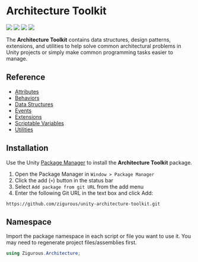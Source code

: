 # Architecture Toolkit

[![](https://img.shields.io/badge/github-repo-blue?logo=github)](https://github.com/zigurous/unity-architecture-toolkit) [![](https://img.shields.io/github/package-json/v/zigurous/unity-architecture-toolkit)](https://github.com/zigurous/unity-architecture-toolkit/releases) [![](https://img.shields.io/badge/docs-link-success)](https://docs.zigurous.com/com.zigurous.architecture) [![](https://img.shields.io/github/license/zigurous/unity-architecture-toolkit)](https://github.com/zigurous/unity-architecture-toolkit/blob/main/LICENSE.md)

The **Architecture Toolkit** contains data structures, design patterns, extensions, and utilities to help solve common architectural problems in Unity projects or simply make common programming tasks easier to manage.

## Reference

- [Attributes](https://docs.zigurous.com/com.zigurous.architecture/manual/attributes)
- [Behaviors](https://docs.zigurous.com/com.zigurous.architecture/manual/behaviors)
- [Data Structures](https://docs.zigurous.com/com.zigurous.architecture/manual/data-structures)
- [Events](https://docs.zigurous.com/com.zigurous.architecture/manual/events)
- [Extensions](https://docs.zigurous.com/com.zigurous.architecture/manual/extensions)
- [Scriptable Variables](https://docs.zigurous.com/com.zigurous.architecture/manual/scriptable-variables)
- [Utilities](https://docs.zigurous.com/com.zigurous.architecture/manual/utilities)

## Installation

Use the Unity [Package Manager](https://docs.unity3d.com/Manual/upm-ui.html) to install the **Architecture Toolkit** package.

1. Open the Package Manager in `Window > Package Manager`
2. Click the add (`+`) button in the status bar
3. Select `Add package from git URL` from the add menu
4. Enter the following Git URL in the text box and click Add:

```
https://github.com/zigurous/unity-architecture-toolkit.git
```

## Namespace

Import the package namespace in each script or file you want to use it. You may need to regenerate project files/assemblies first.

```csharp
using Zigurous.Architecture;
```
